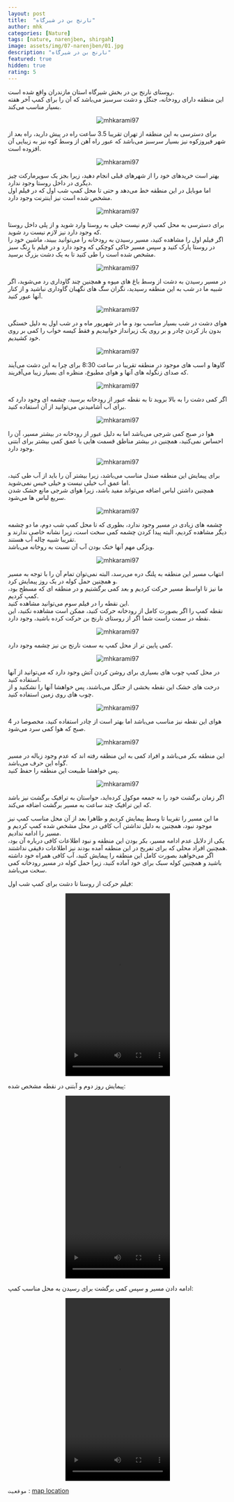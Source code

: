 ```yaml
---
layout: post
title:  "نارنج بن در شیرگاه"
author: mhk
categories: [Nature]
tags: [nature, narenjben, shirgah]
image: assets/img/07-narenjben/01.jpg
description: "نارنج بن در شیرگاه"
featured: true
hidden: true
rating: 5
---
```


روستای نارنج بن در بخش شیرگاه استان مازندران واقع شده است.  
این منطقه دارای رودخانه، جنگل و دشت سرسبز می‌باشد که آن را برای کمپ آخر هفته بسیار مناسب می‌کند.  

<p align="center">
  <img src="/assets/img/07-narenjben/02.jpg" alt="mhkarami97" />
</p>

برای دسترسی به این منطقه از تهران تقریبا 3.5 ساعت راه در پیش دارید، راه بعد از شهر فیروزکوه نیز بسیار سرسبز می‌باشد که عبور راه آهن از وسط کوه نیز به زیبایی آن افزوده است.  

<p align="center">
  <img src="/assets/img/07-narenjben/03.jpg" alt="mhkarami97" />
</p>

بهتر است خریدهای خود را از شهرهای قبلی انجام دهید، زیرا بجز یک سوپرمارکت چیز دیگری در داخل روستا وجود ندارد.  
اما موبایل در این منطقه خط می‌دهد و حتی تا محل کمپ شب اول که در فیلم اول مشخص شده است نیز اینترنت وجود دارد.  

<p align="center">
  <img src="/assets/img/07-narenjben/04.jpg" alt="mhkarami97" />
</p>

برای دسترسی به محل کمپ لازم نیست خیلی به روستا وارد شوید و از پلی داخل روستا که وجود دارد نیز لازم نیست رد شوید.  
اگر فیلم اول را مشاهده کنید، مسیر رسیدن به رودخانه را می‌توانید ببیند، ماشین خود را در روستا پارک کنید و سپس مسیر خاکی کوچکی که وجود دارد و در فیلم با رنگ سبز مشخص شده است را طی کنید تا به یک دشت بزرگ برسید.  

<p align="center">
  <img src="/assets/img/07-narenjben/05.jpg" alt="mhkarami97" />
</p>

در مسیر رسیدن به دشت از وسط باغ های میوه و همچنین چند گاوداری رد می‌شوید، اگر شبیه ما در شب به این منطقه رسیدید، نگران سگ های نگهبان گاوداری نباشید و از کنار آنها عبور کنید.  

<p align="center">
  <img src="/assets/img/07-narenjben/06.jpg" alt="mhkarami97" />
</p>

هوای دشت در شب بسیار مناسب بود و ما در شهریور ماه و در شب اول به دلیل خستگی بدون باز کردن چادر و بر روی یک زیرانداز خوابیدیم و فقط کیسه خواب را کمی بر روی خود کشیدیم.  

<p align="center">
  <img src="/assets/img/07-narenjben/07.jpg" alt="mhkarami97" />
</p>

گاوها و اسب های موجود در منطقه تقریبا در ساعت 8:30 برای چرا به این دشت می‌آیند که صدای زنگوله های آنها و هوای مطبوع، منظره ای بسیار زیبا می‌آفریند.  

<p align="center">
  <img src="/assets/img/07-narenjben/08.jpg" alt="mhkarami97" />
</p>

اگر کمی دشت را به بالا بروید تا به نقطه عبور از رودخانه برسید، چشمه ای وجود دارد که برای آب آشامیدنی می‌توانید از آن استفاده کنید.  

<p align="center">
  <img src="/assets/img/07-narenjben/09.jpg" alt="mhkarami97" />
</p>

هوا در صبح کمی شرجی می‌باشد اما به دلیل عبور از رودخانه در بیشتر مسیر، آن را احساس نمی‌کنید، همچنین در بیشتر مناطق قسمت هایی با عمق کمی بیشتر برای آبتنی وجود دارد.  

<p align="center">
  <img src="/assets/img/07-narenjben/10.jpg" alt="mhkarami97" />
</p>

برای پیمایش این منطقه صندل مناسب می‌باشد، زیرا بیشتر آن را باید از آب طی کنید، اما عمق آب خیلی نیست و خیلی خیس نمی‌شوید.  
همچنین داشتن لباس اضافه می‌تواند مفید باشد، زیرا هوای شرجی مانع خشک شدن سریع لباس ها می‌شود.  

<p align="center">
  <img src="/assets/img/07-narenjben/12.jpg" alt="mhkarami97" />
</p>

چشمه های زیادی در مسیر وجود ندارد، بطوری که تا محل کمپ شب دوم، ما دو چشمه دیگر مشاهده کردیم، البته پیدا کردن چشمه کمی سخت است، زیرا نشانه خاصی ندارند و تقریبا شبیه چاله آب هستند.  
ویژگی مهم آنها خنک بودن آب آن نسبت به روخانه می‌باشد.  

<p align="center">
  <img src="/assets/img/07-narenjben/13.jpg" alt="mhkarami97" />
</p>

انتهاب مسیر این منطقه به پلنگ دره می‌رسد، البته نمی‌توان تمام آن را با توجه به مسیر و همچنین حمل کوله در یک روز پیمایش کرد.  
ما نیز تا اواسط مسیر حرکت کردیم و بعد کمی برگشتیم و در منطقه ای که مسطح بود، کمپ کردیم.  
این نقطه را در فیلم سوم می‌توانید مشاهده کنید.  
نقطه کمپ را اگر بصورت کامل از رودخانه حرکت کنید، ممکن است مشاهده نکنید، این نقطه در سمت راست شما اگر از روستای نارنج بن حرکت کرده باشید، وجود دارد.  

<p align="center">
  <img src="/assets/img/07-narenjben/14.jpg" alt="mhkarami97" />
</p>

کمی پایین تر از محل کمپ به سمت نارنج بن نیز چشمه وجود دارد.  

<p align="center">
  <img src="/assets/img/07-narenjben/15.jpg" alt="mhkarami97" />
</p>

در محل کمپ چوب های بسیاری برای روشن کردن آتش وجود دارد که می‌توانید از آنها استفاده کنید.  
درخت های خشک این نقطه بخشی از جنگل می‌باشند، پس خواهشا آنها را نشکنید و از چوب های روی زمین استفاده کنید.  

<p align="center">
  <img src="/assets/img/07-narenjben/16.jpg" alt="mhkarami97" />
</p>

هوای این نقطه نیز مناسب می‌باشد اما بهتر است از چادر استفاده کنید، مخصوصا در 4 صبح که هوا کمی سرد می‌شود.  

<p align="center">
  <img src="/assets/img/07-narenjben/17.jpg" alt="mhkarami97" />
</p>

این منطقه بکر می‌باشد و افراد کمی به این منطقه رفته اند که عدم وجود زباله در مسیر گواه این حرف می‌باشد.  
پس خواهشا طبیعت این منطقه را حفظ کنید.  

<p align="center">
  <img src="/assets/img/07-narenjben/18.jpg" alt="mhkarami97" />
</p>

اگر زمان برگشت خود را به جمعه موکول کرده‌اید، حواستان به ترافیک برگشت نیز باشد که این ترافیک چند ساعت به مسیر برگشت اضافه می‌کند.  

ما این مسیر را تقریبا تا وسط پیمایش کردیم و ظاهرا بعد از آن محل مناسب کمپ نیز موجود نبود، همچنین به دلیل نداشتن آب کافی در محل مشخص شده کمپ کردیم و مسیر را ادامه ندادیم.  
یکی از دلایل عدم ادامه مسیر، بکر بودن این منطقه و نبود اطلاعات کافی درباره آن بود، همچنین افراد محلی که برای تفریح در این منطقه آمده بودند نیز اطلاعات دقیقی نداشتند.  
اگر می‌خواهید بصورت کامل این منطقه را پیمایش کنید، آب کافی همراه خود داشته باشید و همچنین کوله سبک برای خود آماده کنید، زیرا حمل کوله در مسیر رودخانه کمی سخت می‌باشد.  

فیلم حرکت از روستا تا دشت برای کمپ شب اول:  

<p align="center">
<video width="240" height="420" controls>
  <source src="/assets/img/07-narenjben/01.mp4" type="video/mp4">
</video>
</p>  

پیمایش روز دوم و آبتنی در نقطه مشخص شده:  

<p align="center">
<video width="240" height="420" controls>
  <source src="/assets/img/07-narenjben/02.mp4" type="video/mp4">
</video>
</p>  

ادامه دادن مسیر و سپس کمی برگشت برای رسیدن به محل مناسب کمپ:  

<p align="center">
<video width="240" height="420" controls>
  <source src="/assets/img/07-narenjben/03.mp4" type="video/mp4">
</video>
</p>

`موقعیت` : [map location](https://www.google.com/maps/place/Narenj+Ben,+Shirgah,+Mazandaran+Province/data=!4m2!3m1!1s0x3f854e14814a4e0d:0xf0bc372dc264fda?sa=X&ved=2ahUKEwjixduopOjyAhXJ4IUKHeLdDkQQ8gF6BAgZEAE)
